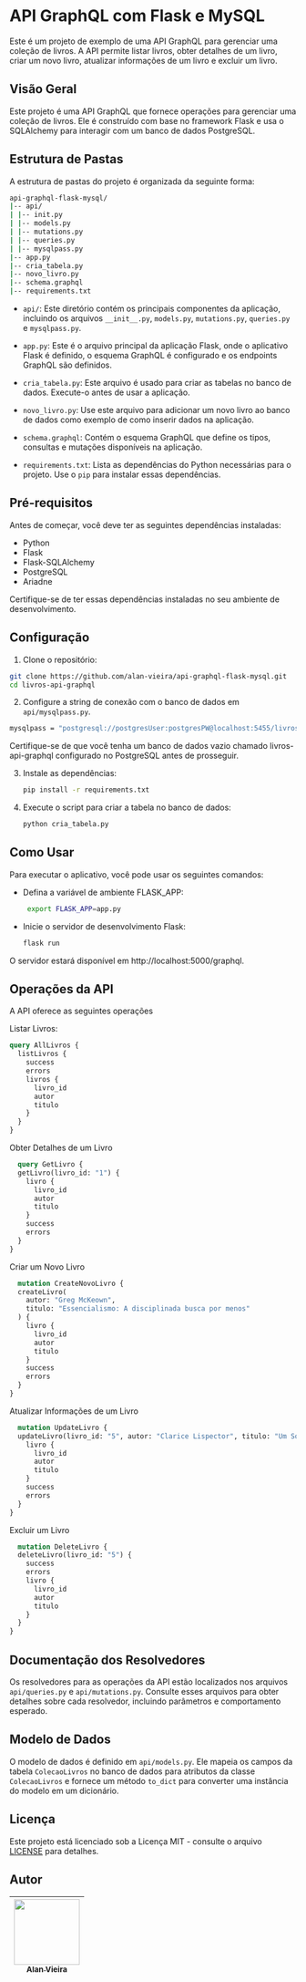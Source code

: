 # API GraphQL com Flask e MySQL

Este é um projeto de exemplo de uma API GraphQL para gerenciar uma coleção de livros. A API permite listar livros, obter detalhes de um livro, criar um novo livro, atualizar informações de um livro e excluir um livro.

## Visão Geral

Este projeto é uma API GraphQL que fornece operações para gerenciar uma coleção de livros. Ele é construído com base no framework Flask e usa o SQLAlchemy para interagir com um banco de dados PostgreSQL.

## Estrutura de Pastas

A estrutura de pastas do projeto é organizada da seguinte forma:

  ```bash
  api-graphql-flask-mysql/
  |-- api/
  | |-- init.py
  | |-- models.py
  | |-- mutations.py
  | |-- queries.py
  | |-- mysqlpass.py
  |-- app.py
  |-- cria_tabela.py
  |-- novo_livro.py
  |-- schema.graphql
  |-- requirements.txt
  ```

- `api/`: Este diretório contém os principais componentes da aplicação, incluindo os arquivos `__init__.py`, `models.py`, `mutations.py`, `queries.py` e `mysqlpass.py`.

- `app.py`: Este é o arquivo principal da aplicação Flask, onde o aplicativo Flask é definido, o esquema GraphQL é configurado e os endpoints GraphQL são definidos.

- `cria_tabela.py`: Este arquivo é usado para criar as tabelas no banco de dados. Execute-o antes de usar a aplicação.

- `novo_livro.py`: Use este arquivo para adicionar um novo livro ao banco de dados como exemplo de como inserir dados na aplicação.

- `schema.graphql`: Contém o esquema GraphQL que define os tipos, consultas e mutações disponíveis na aplicação.

- `requirements.txt`: Lista as dependências do Python necessárias para o projeto. Use o `pip` para instalar essas dependências.

## Pré-requisitos

Antes de começar, você deve ter as seguintes dependências instaladas:

- Python
- Flask
- Flask-SQLAlchemy
- PostgreSQL
- Ariadne

Certifique-se de ter essas dependências instaladas no seu ambiente de desenvolvimento.

## Configuração

1. Clone o repositório:

  ```bash
  git clone https://github.com/alan-vieira/api-graphql-flask-mysql.git
  cd livros-api-graphql
  ```

2. Configure a string de conexão com o banco de dados em `api/mysqlpass.py`.

  ```bash
  mysqlpass = "postgresql://postgresUser:postgresPW@localhost:5455/livros-api-graphql"
  ```

Certifique-se de que você tenha um banco de dados vazio chamado livros-api-graphql configurado no PostgreSQL antes de prosseguir.

3. Instale as dependências:

   ```bash
   pip install -r requirements.txt
   ```

4. Execute o script para criar a tabela no banco de dados:

   ```bash
   python cria_tabela.py
   ```
   
## Como Usar

Para executar o aplicativo, você pode usar os seguintes comandos:

- Defina a variável de ambiente FLASK_APP:

  ```bash
   export FLASK_APP=app.py
   ```
  
- Inicie o servidor de desenvolvimento Flask:

    ```bash
    flask run
    ```
    
O servidor estará disponível em http://localhost:5000/graphql.

## Operações da API

A API oferece as seguintes operações

Listar Livros:

  ```graphql
  query AllLivros {
    listLivros {
      success
      errors
      livros {
        livro_id
        autor
        titulo
      }
    }
  }
  ```

Obter Detalhes de um Livro

```graphql
  query GetLivro {
  getLivro(livro_id: "1") {
    livro {
      livro_id
      autor
      titulo
    }
    success
    errors
  }
}
  ```

Criar um Novo Livro

```graphql
  mutation CreateNovoLivro {
  createLivro(
    autor: "Greg McKeown", 
    titulo: "Essencialismo: A disciplinada busca por menos"
  ) {
    livro {
      livro_id
      autor
      titulo
    }
    success
    errors
  }
}
  ```

Atualizar Informações de um Livro

```graphql
  mutation UpdateLivro {
  updateLivro(livro_id: "5", autor: "Clarice Lispector", titulo: "Um Sopro de Vida") {
    livro {
      livro_id
      autor
      titulo
    }
    success
    errors
  }
}
  ```

Excluir um Livro

```graphql
  mutation DeleteLivro {
  deleteLivro(livro_id: "5") {
    success
    errors
    livro {
      livro_id
      autor
      titulo
    }
  }
}
  ```

## Documentação dos Resolvedores

Os resolvedores para as operações da API estão localizados nos arquivos `api/queries.py` e `api/mutations.py`. Consulte esses arquivos para obter detalhes sobre cada resolvedor, incluindo parâmetros e comportamento esperado.
  
## Modelo de Dados

O modelo de dados é definido em `api/models.py`. Ele mapeia os campos da tabela `ColecaoLivros` no banco de dados para atributos da classe `ColecaoLivros` e fornece um método `to_dict` para converter uma instância do modelo em um dicionário.

## Licença

Este projeto está licenciado sob a Licença MIT - consulte o arquivo [LICENSE](https://github.com/alan-vieira/api-graphql-flask-mysql/blob/main/LICENSE) para detalhes.

## Autor

| [<img src="https://avatars.githubusercontent.com/alan-vieira" width=115><br><sub>Alan Vieira</sub>](https://github.com/alan-vieira) |
| :---: |
